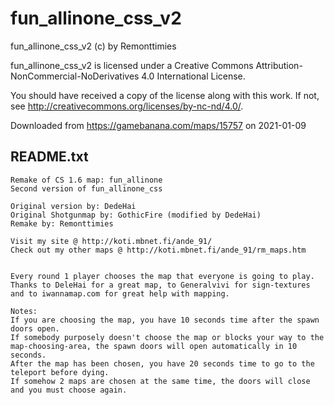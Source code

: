 # fun_allinone_css_v2

fun_allinone_css_v2 (c) by Remonttimies

fun_allinone_css_v2 is licensed under a
Creative Commons Attribution-NonCommercial-NoDerivatives 4.0 International License.

You should have received a copy of the license along with this
work. If not, see <http://creativecommons.org/licenses/by-nc-nd/4.0/>.

Downloaded from https://gamebanana.com/maps/15757 on 2021-01-09

## README.txt
```
Remake of CS 1.6 map: fun_allinone
Second version of fun_allinone_css

Original version by: DedeHai
Original Shotgunmap by: GothicFire (modified by DedeHai)
Remake by: Remonttimies

Visit my site @ http://koti.mbnet.fi/ande_91/
Check out my other maps @ http://koti.mbnet.fi/ande_91/rm_maps.htm


Every round 1 player chooses the map that everyone is going to play.
Thanks to DeleHai for a great map, to Generalvivi for sign-textures and to iwannamap.com for great help with mapping.

Notes:
If you are choosing the map, you have 10 seconds time after the spawn doors open.
If somebody purposely doesn't choose the map or blocks your way to the map-choosing-area, the spawn doors will open automatically in 10 seconds.
After the map has been chosen, you have 20 seconds time to go to the teleport before dying.
If somehow 2 maps are chosen at the same time, the doors will close and you must choose again.
```
